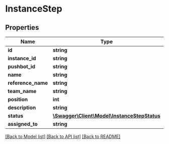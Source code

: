 # InstanceStep

## Properties
Name | Type | Description | Notes
------------ | ------------- | ------------- | -------------
**id** | **string** |  | 
**instance_id** | **string** |  | 
**pushbot_id** | **string** |  | 
**name** | **string** |  | 
**reference_name** | **string** |  | 
**team_name** | **string** |  | 
**position** | **int** |  | [optional] 
**description** | **string** |  | [optional] 
**status** | [**\Swagger\Client\Model\InstanceStepStatus**](InstanceStepStatus.md) |  | [optional] 
**assigned_to** | **string** |  | [optional] 

[[Back to Model list]](../../README.md#documentation-for-models) [[Back to API list]](../../README.md#documentation-for-api-endpoints) [[Back to README]](../../README.md)

